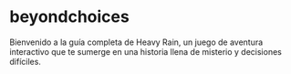# beyondchoices
Bienvenido a la guía completa de Heavy Rain, un juego de aventura interactivo que te sumerge en una historia llena de misterio y decisiones difíciles.
